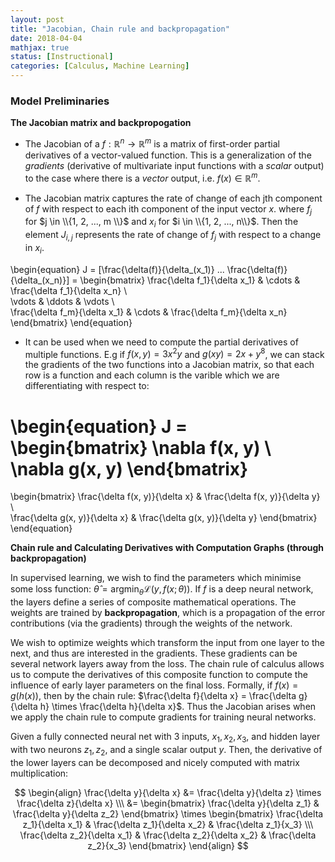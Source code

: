 ```yaml
---
layout: post
title: "Jacobian, Chain rule and backpropagation"
date: 2018-04-04
mathjax: true
status: [Instructional]
categories: [Calculus, Machine Learning]
---
```


### Model Preliminaries
**The Jacobian matrix and backpropogation**
<br>

* The Jacobian of a $f:\mathbb{R}^n \rightarrow \mathbb{R}^m$ is a matrix of first-order partial derivatives of a vector-valued function. This is a generalization of the *gradients* (derivative of multivariate input functions with a *scalar* output) to the case where there is a *vector* output, i.e. $f(x) \in \mathbb{R}^m$. 

* The Jacobian matrix captures the rate of change of each jth component of $f$ with respect to each ith component of the input vector $x$. where $f_j$ for $j \in \\{1, 2, ..., m \\}$ and $x_i$ for $i \in \\{1, 2, ..., n\\}$. Then the element $J_{i,j}$ represents the rate of change of $f_j$ with respect to a change in $x_i$.

\begin{equation}
J = [\frac{\delta(f)}{\delta_(x_1)} ... \frac{\delta(f)}{\delta_(x_n)}] = 
\begin{bmatrix}
\frac{\delta f_1}{\delta x_1} & \cdots & \frac{\delta f_1}{\delta x_n} \\\
\vdots & \ddots & \vdots \\\
\frac{\delta f_m}{\delta x_1} & \cdots & \frac{\delta f_m}{\delta x_n}
\end{bmatrix}
\end{equation}
* It can be used when we need to compute the partial derivatives of multiple functions. E.g if $f(x, y) = 3x^2y$ and $g(x y) = 2x + y^8$, we can stack the gradients of the two functions into a Jacobian matrix, so that each row is a function and each column is the varible which we are differentiating with respect to:

\begin{equation}
J = \begin{bmatrix}
\nabla f(x, y) \\\
\nabla g(x, y) 
\end{bmatrix}  
=
\begin{bmatrix}
\frac{\delta f(x, y)}{\delta x} & \frac{\delta f(x, y)}{\delta y} \\\
\frac{\delta g(x, y)}{\delta x} & \frac{\delta g(x, y)}{\delta y} 
\end{bmatrix}
\end{equation}


**Chain rule and Calculating Derivatives with Computation Graphs (through backpropagation)**


In supervised learning, we wish to find the parameters which minimise some loss function: $\hat{\theta} = \mathrm{argmin}_{\theta} \mathcal{L}(y, f(x; \theta))$. If $f$ is a deep neural network, the layers define a series of composite mathematical operations. The weights are trained by **backpropagation**, which is a propagation of the error contributions (via the gradients) through the weights of the network. 

We wish to optimize  weights which transform the input from one layer to the next, and thus are interested in the gradients. These gradients can be several network layers away from the loss. The chain rule of calculus allows us to compute the derivatives of this composite function to compute the influence of early layer parameters on the final loss. Formally, if $f(x) = g(h(x))$, then by the chain rule: $\frac{\delta f}{\delta x} = \frac{\delta g}{\delta h} \times \frac{\delta h}{\delta x}$. Thus the Jacobian arises when we apply the chain rule to compute gradients for training neural networks. 


Given a fully connected neural net with 3 inputs, $x_1, x_2, x_3$, and hidden layer with
  two neurons $z_1, z_2$, and a single scalar output $y$. Then, the derivative of the lower
layers can be decomposed and nicely computed with matrix multiplication: 

$$
\begin{align}
\frac{\delta y}{\delta x} &= \frac{\delta y}{\delta z} \times \frac{\delta z}{\delta x} \\\
&= 
\begin{bmatrix}
\frac{\delta y}{\delta z_1} & \frac{\delta y}{\delta z_2}
\end{bmatrix} \times 
\begin{bmatrix}
\frac{\delta z_1}{\delta x_1} & \frac{\delta z_1}{\delta x_2} & \frac{\delta z_1}{x_3} \\\
\frac{\delta z_2}{\delta x_1} & \frac{\delta z_2}{\delta x_2} & \frac{\delta z_2}{x_3} 
\end{bmatrix}
\end{align}
$$
